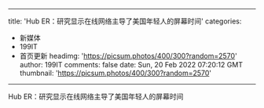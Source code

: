 
---
title: 'Hub ER：研究显示在线网络主导了美国年轻人的屏幕时间'
categories: 
 - 新媒体
 - 199IT
 - 首页更新
headimg: 'https://picsum.photos/400/300?random=2570'
author: 199IT
comments: false
date: Sun, 20 Feb 2022 07:20:12 GMT
thumbnail: 'https://picsum.photos/400/300?random=2570'
---

<div>   
Hub ER：研究显示在线网络主导了美国年轻人的屏幕时间  
</div>
            